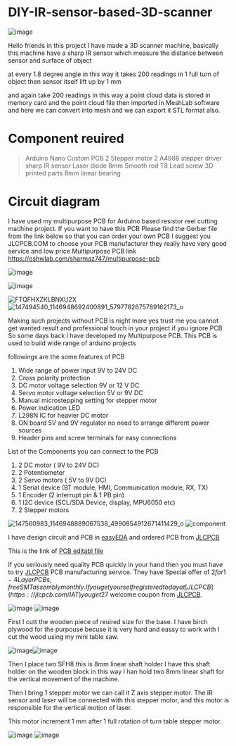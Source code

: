 # DIY-IR-sensor-based-3D-scanner

![image](https://user-images.githubusercontent.com/19898602/149886156-3b7f4e16-ebcf-42cf-9cf9-9ec615e64d51.png)


Hello friends in this project I have made a 3D scanner machine, basically this machine have a sharp IR sensor which measure the distance between sensor and surface of object 

at every 1.8 degree angle in this way it takes 200 readings in 1 full turn of object then sensor itself lift up by 1 mm 

and again take 200 readings in this way a point cloud data is stored in memory card and the point cloud file then imported in MeshLab software and here we can convert into mesh and we can export it STL format also.

# Component reuired

> Arduino Nano
> Custom PCB
> 2 Stepper motor
> 2 A4988 stepper driver
> sharp IR sensor
> Laser diode
> 8mm Smooth rod
> T8 Lead screw
> 3D printed parts
> 8mm linear bearing

# Circuit diagram

I have used my multipurpose PCB for Arduino based resistor reel cutting machine project. If you want to have this PCB
Please find the Gerber file from the link below so that you can order your own PCB
I suggest you JLCPCB.COM to choose your PCB manufacturer they really have very good service and low price
Multipurpose PCB link https://oshwlab.com/sharmaz747/multipurpose-pcb

![image](https://user-images.githubusercontent.com/19898602/147902257-944dde5c-a1d4-4965-8f19-e7afe7c55594.png)


![image](https://user-images.githubusercontent.com/19898602/147902264-771d306d-764e-43c0-839d-90a81e485e16.png)


![FTQFHXZKLBNXU2X](https://user-images.githubusercontent.com/19898602/122632825-db9b8e80-d0f2-11eb-8281-3239f1275adc.jpg)
![147494540_1146948692400891_5797782675789162173_o](https://user-images.githubusercontent.com/19898602/122632834-ee15c800-d0f2-11eb-9385-0bcb4b05119a.jpg)

Making such projects without PCB is night mare yes trust me
you cannot get wanted result and professional touch in your project if you ignore PCB
So some days back I have developed my Multipurpose PCB.
This PCB is used to build wide range of arduino projects 

followings are the some features of PCB

1. Wide range of power input 9V to 24V DC
2. Cross polarity protection
3. DC motor voltage selection 9V or 12 V DC
4. Servo motor voltage selection 5V or 9V DC
5. Manual microstepping setting for stepper motor
6. Power indication LED
7. L298N IC for heavier DC motor
8. ON board 5V and 9V regulator no need to arrange different power sources
9. Header pins and screw terminals for easy connections

List of the Components you can connect to the PCB

1. 2 DC motor ( 9V to 24V DC)
2. 2 Potentiometer
3. 2 Servo motors ( 5V to 9V DC)
4. 1 Serial device (BT module, HMI, Communication module, RX, TX)
5. 1 Encoder (2 interrupt pin & 1 PB pin)
6. 1 I2C device (SCL/SDA Device, display, MPU6050 etc)
7. 2 Stepper motors

![147560983_1146948889067538_4990854912671411429_o](https://user-images.githubusercontent.com/19898602/122632848-fff76b00-d0f2-11eb-955e-207472be636d.jpg)
![component](https://user-images.githubusercontent.com/19898602/122632849-01289800-d0f3-11eb-970a-53fc1b6e0b58.jpg)


I have design circuit and PCB in [easyEDA](https://easyeda.com/) and ordered PCB from [JLCPCB](https://jlcpcb.com/IAT )

This is the link of [PCB editabl file](https://oshwlab.com/sharmaz747/multipurpose-pcb)

If you seriously need quality PCB quickly in your hand then you must have to try [JLCPCB](https://jlcpcb.com/IAT ) PCB manufacturing service.
They have Special offer of $2 for 1-4 Layer PCBs, free SMT assembly monthly.
If you get yourself registered today at [JLCPCB](https://jlcpcb.com/IAT ) you get 27$ welcome coupon from [JLCPCB](https://jlcpcb.com/IAT ).

![image](https://user-images.githubusercontent.com/19898602/149887107-a4f3293e-a376-431d-94e5-d3458f0addd0.png)
![image](https://user-images.githubusercontent.com/19898602/149887168-4885e005-098d-4268-9d34-8bb4e06b21d2.png)

First I cutt the wooden piece of reuired size for the base.
I have birch plywood for the purpouse becuse it is very hard and eassy to work with
I cut the wood using my mini table saw.

![image](https://user-images.githubusercontent.com/19898602/149887520-1e6e4226-1b39-45f8-8f15-56077c2792dd.png)![image](https://user-images.githubusercontent.com/19898602/149887592-e37dfd7c-ac39-4b4e-a96e-3e4dea9d58bd.png)


Then I place two SFH8 this is 8mm linear shaft holder
I have this shaft holder on the wooden block
in this way I han hold two 8mm linear shaft for the vertical movement 
of the machine.

Then I bring 1 stepper motor we can call it Z axis stepper motor.
The IR sensor and laser will be connected with this stepper motor, and this motor is responsible for the 
vertical motion of laser.

This motor increment 1 mm after 1 full rotation of turn table stepper motor.

![image](https://user-images.githubusercontent.com/19898602/149888026-ac224faf-19fa-4c60-ae34-040573ba6da8.png)
![image](https://user-images.githubusercontent.com/19898602/149888298-6d8964f5-0027-4fc3-a11c-2494898842cd.png)





